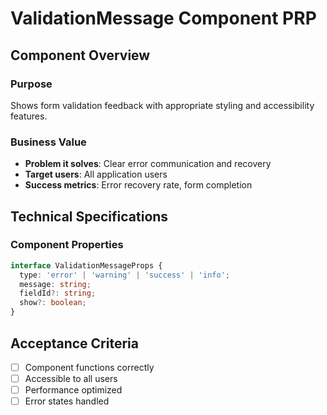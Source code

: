 # ValidationMessage Component PRP

## Component Overview

### Purpose
Shows form validation feedback with appropriate styling and accessibility features.

### Business Value
- **Problem it solves**: Clear error communication and recovery
- **Target users**: All application users
- **Success metrics**: Error recovery rate, form completion

## Technical Specifications

### Component Properties
```typescript
interface ValidationMessageProps {
  type: 'error' | 'warning' | 'success' | 'info';
  message: string;
  fieldId?: string;
  show?: boolean;
}
```

## Acceptance Criteria
- [ ] Component functions correctly
- [ ] Accessible to all users
- [ ] Performance optimized
- [ ] Error states handled
